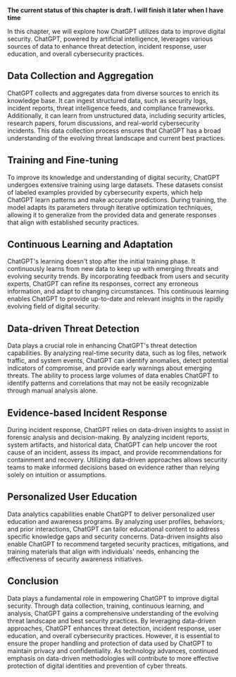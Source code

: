 **The current status of this chapter is draft. I will finish it later when I have time**

In this chapter, we will explore how ChatGPT utilizes data to improve digital security. ChatGPT, powered by artificial intelligence, leverages various sources of data to enhance threat detection, incident response, user education, and overall cybersecurity practices.

Data Collection and Aggregation
-------------------------------

ChatGPT collects and aggregates data from diverse sources to enrich its knowledge base. It can ingest structured data, such as security logs, incident reports, threat intelligence feeds, and compliance frameworks. Additionally, it can learn from unstructured data, including security articles, research papers, forum discussions, and real-world cybersecurity incidents. This data collection process ensures that ChatGPT has a broad understanding of the evolving threat landscape and current best practices.

Training and Fine-tuning
------------------------

To improve its knowledge and understanding of digital security, ChatGPT undergoes extensive training using large datasets. These datasets consist of labeled examples provided by cybersecurity experts, which help ChatGPT learn patterns and make accurate predictions. During training, the model adapts its parameters through iterative optimization techniques, allowing it to generalize from the provided data and generate responses that align with established security practices.

Continuous Learning and Adaptation
----------------------------------

ChatGPT's learning doesn't stop after the initial training phase. It continuously learns from new data to keep up with emerging threats and evolving security trends. By incorporating feedback from users and security experts, ChatGPT can refine its responses, correct any erroneous information, and adapt to changing circumstances. This continuous learning enables ChatGPT to provide up-to-date and relevant insights in the rapidly evolving field of digital security.

Data-driven Threat Detection
----------------------------

Data plays a crucial role in enhancing ChatGPT's threat detection capabilities. By analyzing real-time security data, such as log files, network traffic, and system events, ChatGPT can identify anomalies, detect potential indicators of compromise, and provide early warnings about emerging threats. The ability to process large volumes of data enables ChatGPT to identify patterns and correlations that may not be easily recognizable through manual analysis alone.

Evidence-based Incident Response
--------------------------------

During incident response, ChatGPT relies on data-driven insights to assist in forensic analysis and decision-making. By analyzing incident reports, system artifacts, and historical data, ChatGPT can help uncover the root cause of an incident, assess its impact, and provide recommendations for containment and recovery. Utilizing data-driven approaches allows security teams to make informed decisions based on evidence rather than relying solely on intuition or assumptions.

Personalized User Education
---------------------------

Data analytics capabilities enable ChatGPT to deliver personalized user education and awareness programs. By analyzing user profiles, behaviors, and prior interactions, ChatGPT can tailor educational content to address specific knowledge gaps and security concerns. Data-driven insights also enable ChatGPT to recommend targeted security practices, mitigations, and training materials that align with individuals' needs, enhancing the effectiveness of security awareness initiatives.

Conclusion
----------

Data plays a fundamental role in empowering ChatGPT to improve digital security. Through data collection, training, continuous learning, and analysis, ChatGPT gains a comprehensive understanding of the evolving threat landscape and best security practices. By leveraging data-driven approaches, ChatGPT enhances threat detection, incident response, user education, and overall cybersecurity practices. However, it is essential to ensure the proper handling and protection of data used by ChatGPT to maintain privacy and confidentiality. As technology advances, continued emphasis on data-driven methodologies will contribute to more effective protection of digital identities and prevention of cyber threats.
